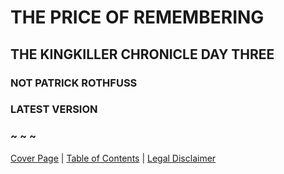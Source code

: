 # THE PRICE OF REMEMBERING

## THE KINGKILLER CHRONICLE DAY THREE

### NOT PATRICK ROTHFUSS

### LATEST VERSION

### ~ ~ ~

[Cover Page](Cover_Page.md) | [Table of Contents](Table_of_Contents.md) | [Legal Disclaimer](Legal_Disclaimer.md)
